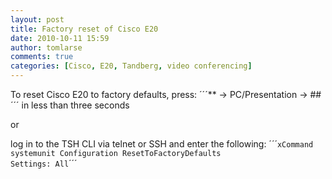 ```yaml
---
layout: post
title: Factory reset of Cisco E20
date: 2010-10-11 15:59
author: tomlarse
comments: true
categories: [Cisco, E20, Tandberg, video conferencing]
---
```

To reset Cisco E20 to factory defaults, press:
´´´** -&gt; PC/Presentation -&gt; ##´´´
in less than three seconds

or

log in to the TSH CLI via telnet or SSH and enter the following:
´´´<code>xCommand systemunit Configuration ResetToFactoryDefaults Settings: All</code>´´´
